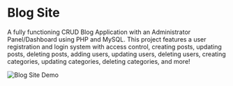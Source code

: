 # Blog Site
A fully functioning CRUD Blog Application with an Administrator Panel/Dashboard using PHP and MySQL. This project features a user registration and login system with access control, creating posts, updating posts, deleting posts, adding users, updating users, deleting users, creating categories, updating categories, deleting categories, and more!

![Blog Site Demo](https://github.com/ersuheb/Blog-Site/assets/81223989/ea70efb9-7e60-4474-a1bf-23c5e58d87fd)